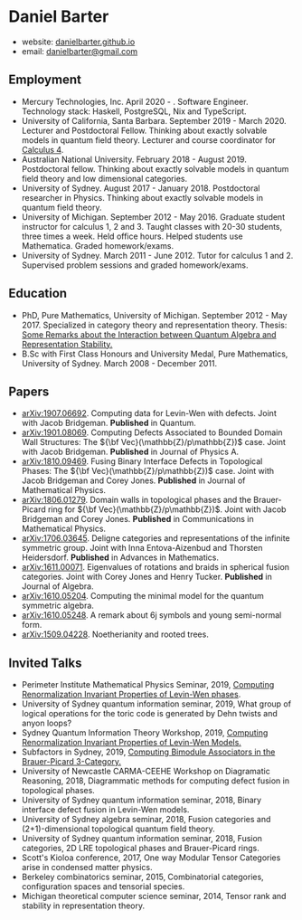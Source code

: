 # Daniel Barter

- website: [danielbarter.github.io](http://danielbarter.github.io/)
- email: <danielbarter@gmail.com>


## Employment
- Mercury Technologies, Inc. April 2020 - . Software Engineer. Technology stack: Haskell, PostgreSQL, Nix and TypeScript.
- University of California, Santa Barbara. September 2019 - March 2020. Lecturer and Postdoctoral Fellow. Thinking about exactly solvable models in quantum field theory. Lecturer and course coordinator for [Calculus 4](https://danielbarter.github.io/pdf/calc_4_slides.pdf).
- Australian National University. February 2018 - August 2019. Postdoctoral fellow. Thinking about exactly solvable models in quantum field theory and low dimensional categories.
- University of Sydney. August 2017 - January 2018. Postdoctoral researcher in Physics. Thinking about exactly solvable models in quantum field theory.
- University of Michigan. September 2012 - May 2016. Graduate student instructor for calculus 1, 2 and 3. Taught classes with 20-30 students, three times a week. Held office hours. Helped students use Mathematica. Graded homework/exams.
- University of Sydney. March 2011 - June 2012. Tutor for calculus 1 and 2. Supervised problem sessions and graded homework/exams.

## Education
- PhD, Pure Mathematics, University of Michigan. September 2012 - May 2017. Specialized in category theory and representation theory. Thesis: [Some Remarks about the Interaction between Quantum Algebra and Representation Stability.](https://danielbarter.github.io/pdf/thesis.pdf)
- B.Sc with First Class Honours and University Medal, Pure Mathematics, University of Sydney. March 2008 - December 2011.

## Papers
- [arXiv:1907.06692](https://arxiv.org/abs/1907.06692). Computing data for Levin-Wen with defects. Joint with Jacob Bridgeman. **Published** in Quantum.
- [arXiv:1901.08069](https://arxiv.org/abs/1901.08069). Computing Defects Associated to Bounded Domain Wall Structures: The ${\bf Vec}(\mathbb{Z}/p\mathbb{Z})$ case. Joint with Jacob Bridgeman. **Published** in Journal of Physics A.
- [arXiv:1810.09469](https://arxiv.org/abs/1810.09469). Fusing Binary Interface Defects in Topological Phases: The ${\bf Vec}(\mathbb{Z}/p\mathbb{Z})$ case. Joint with Jacob Bridgeman and Corey Jones. **Published** in Journal of Mathematical Physics.
- [arXiv:1806.01279](https://arxiv.org/abs/1806.01279). Domain walls in topological phases and the Brauer-Picard ring for ${\bf Vec}(\mathbb{Z}/p\mathbb{Z})$. Joint with Jacob Bridgeman and Corey Jones. **Published** in Communications in Mathematical Physics.
- [arXiv:1706.03645](https://arxiv.org/abs/1706.03645). Deligne categories and representations of the infinite symmetric group. Joint with Inna Entova-Aizenbud and Thorsten Heidersdorf. **Published** in Advances in Mathematics.
- [arXiv:1611.00071](https://arxiv.org/abs/1611.00071). Eigenvalues of rotations and braids in spherical fusion categories. Joint with Corey Jones and Henry Tucker. **Published** in Journal of Algebra.
- [arXiv:1610.05204](https://arxiv.org/abs/1610.05204). Computing the minimal model for the quantum symmetric algebra. 
- [arXiv:1610.05248](https://arxiv.org/abs/1610.05248). A remark about 6j symbols and young semi-normal form. 
- [arXiv:1509.04228](http://arxiv.org/abs/1509.04228). Noetherianity and rooted trees. 


## Invited Talks
- Perimeter Institute Mathematical Physics Seminar, 2019, [Computing Renormalization Invariant Properties of Levin-Wen phases](http://pirsa.org/displayFlash.php?id=19080085).
- University of Sydney quantum information seminar, 2019, What group of logical operations for the toric code is generated by Dehn twists and anyon loops?
- Sydney Quantum Information Theory Workshop, 2019, [Computing Renormalization Invariant Properties of Levin-Wen Models.](https://danielbarter.github.io/pdf/coogee_talk_physics.pdf)
- Subfactors in Sydney, 2019, [Computing Bimodule Associators in the Brauer-Picard 3-Category.](https://danielbarter.github.io/pdf/coogee_talk_math.pdf)
- University of Newcastle CARMA-CEEHE Workshop on Diagramatic Reasoning, 2018, Diagrammatic methods for computing defect fusion in topological phases.
- University of Sydney quantum information seminar, 2018, Binary interface defect fusion in Levin-Wen models.
- University of Sydney algebra seminar, 2018, Fusion categories and (2+1)-dimensional topological quantum field theory.
- University of Sydney quantum information seminar, 2018, Fusion categories, 2D LRE topological phases and Brauer-Picard rings.
- Scott\'s Kioloa conference, 2017, One way Modular Tensor Categories arise in condensed matter physics.
- Berkeley combinatorics seminar, 2015, Combinatorial categories, configuration spaces and tensorial species.
- Michigan theoretical computer science seminar, 2014, Tensor rank and stability in representation theory.
